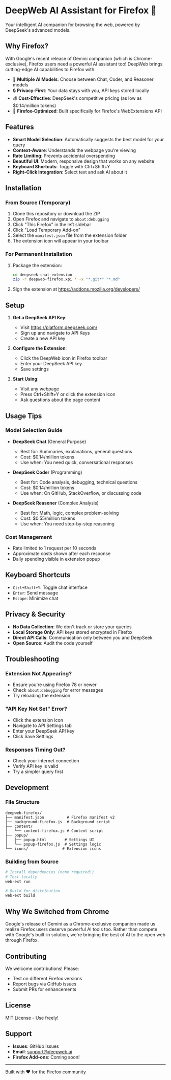 # DeepWeb AI Assistant for Firefox 🦊

Your intelligent AI companion for browsing the web, powered by DeepSeek's advanced models.

## Why Firefox?

With Google's recent release of Gemini companion (which is Chrome-exclusive), Firefox users need a powerful AI assistant too! DeepWeb brings cutting-edge AI capabilities to Firefox with:

- 🤖 **Multiple AI Models**: Choose between Chat, Coder, and Reasoner models
- 🔒 **Privacy-First**: Your data stays with you, API keys stored locally
- 💰 **Cost-Effective**: DeepSeek's competitive pricing (as low as $0.14/million tokens)
- 🚀 **Firefox-Optimized**: Built specifically for Firefox's WebExtensions API

## Features

- **Smart Model Selection**: Automatically suggests the best model for your query
- **Context-Aware**: Understands the webpage you're viewing
- **Rate Limiting**: Prevents accidental overspending
- **Beautiful UI**: Modern, responsive design that works on any website
- **Keyboard Shortcuts**: Toggle with Ctrl+Shift+Y
- **Right-Click Integration**: Select text and ask AI about it

## Installation

### From Source (Temporary)

1. Clone this repository or download the ZIP
2. Open Firefox and navigate to `about:debugging`
3. Click "This Firefox" in the left sidebar
4. Click "Load Temporary Add-on"
5. Select the `manifest.json` file from the extension folder
6. The extension icon will appear in your toolbar

### For Permanent Installation

1. Package the extension:
   ```bash
   cd deepseek-chat-extension
   zip -r deepweb-firefox.xpi * -x "*.git*" "*.md"
   ```

2. Sign the extension at https://addons.mozilla.org/developers/

## Setup

1. **Get a DeepSeek API Key**:
   - Visit https://platform.deepseek.com/
   - Sign up and navigate to API Keys
   - Create a new API key

2. **Configure the Extension**:
   - Click the DeepWeb icon in Firefox toolbar
   - Enter your DeepSeek API key
   - Save settings

3. **Start Using**:
   - Visit any webpage
   - Press Ctrl+Shift+Y or click the extension icon
   - Ask questions about the page content

## Usage Tips

### Model Selection Guide

- **DeepSeek Chat** (General Purpose)
  - Best for: Summaries, explanations, general questions
  - Cost: $0.14/million tokens
  - Use when: You need quick, conversational responses

- **DeepSeek Coder** (Programming)
  - Best for: Code analysis, debugging, technical questions
  - Cost: $0.14/million tokens
  - Use when: On GitHub, StackOverflow, or discussing code

- **DeepSeek Reasoner** (Complex Analysis)
  - Best for: Math, logic, complex problem-solving
  - Cost: $0.55/million tokens
  - Use when: You need step-by-step reasoning

### Cost Management

- Rate limited to 1 request per 10 seconds
- Approximate costs shown after each response
- Daily spending visible in extension popup

## Keyboard Shortcuts

- `Ctrl+Shift+Y`: Toggle chat interface
- `Enter`: Send message
- `Escape`: Minimize chat

## Privacy & Security

- **No Data Collection**: We don't track or store your queries
- **Local Storage Only**: API keys stored encrypted in Firefox
- **Direct API Calls**: Communication only between you and DeepSeek
- **Open Source**: Audit the code yourself

## Troubleshooting

### Extension Not Appearing?
- Ensure you're using Firefox 78 or newer
- Check `about:debugging` for error messages
- Try reloading the extension

### "API Key Not Set" Error?
- Click the extension icon
- Navigate to API Settings tab
- Enter your DeepSeek API key
- Click Save Settings

### Responses Timing Out?
- Check your internet connection
- Verify API key is valid
- Try a simpler query first

## Development

### File Structure
```
deepweb-firefox/
├── manifest.json          # Firefox manifest v2
├── background-firefox.js  # Background script
├── content/
│   └── content-firefox.js # Content script
├── popup/
│   ├── popup.html        # Settings UI
│   └── popup-firefox.js  # Settings logic
└── icons/               # Extension icons
```

### Building from Source
```bash
# Install dependencies (none required!)
# Test locally
web-ext run

# Build for distribution
web-ext build
```

## Why We Switched from Chrome

Google's release of Gemini as a Chrome-exclusive companion made us realize Firefox users deserve powerful AI tools too. Rather than compete with Google's built-in solution, we're bringing the best of AI to the open web through Firefox.

## Contributing

We welcome contributions! Please:
- Test on different Firefox versions
- Report bugs via GitHub issues
- Submit PRs for enhancements

## License

MIT License - Use freely!

## Support

- **Issues**: GitHub Issues
- **Email**: support@deepweb.ai
- **Firefox Add-ons**: Coming soon!

---

Built with ❤️ for the Firefox community